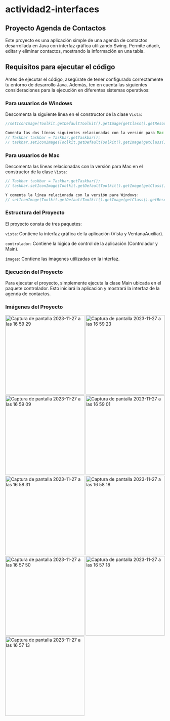 # actividad2-interfaces

## **Proyecto Agenda de Contactos**

Este proyecto es una aplicación simple de una agenda de contactos desarrollada en Java con interfaz gráfica utilizando Swing. Permite añadir, editar y eliminar contactos, mostrando la información en una tabla.

## **Requisitos para ejecutar el código**

Antes de ejecutar el código, asegúrate de tener configurado correctamente tu entorno de desarrollo Java. Además, ten en cuenta las siguientes consideraciones para la ejecución en diferentes sistemas operativos:

### **Para usuarios de Windows**

Descomenta la siguiente línea en el constructor de la clase `Vista`:
```java
//setIconImage(Toolkit.getDefaultToolkit().getImage(getClass().getResource("/images/contacts.png")));

Comenta las dos líneas siguientes relacionadas con la versión para Mac:
// Taskbar taskbar = Taskbar.getTaskbar();
// taskbar.setIconImage(Toolkit.getDefaultToolkit().getImage(getClass().getResource("/images/contacts.png")));
```

### **Para usuarios de Mac**

Descomenta las líneas relacionadas con la versión para Mac en el constructor de la clase `Vista`:
```java
// Taskbar taskbar = Taskbar.getTaskbar();
// taskbar.setIconImage(Toolkit.getDefaultToolkit().getImage(getClass().getResource("/images/contacts.png")));

Y comenta la línea relacionada con la versión para Windows:
// setIconImage(Toolkit.getDefaultToolkit().getImage(getClass().getResource("/images/contacts.png")));
```
### **Estructura del Proyecto**

El proyecto consta de tres paquetes:

`vista`: Contiene la interfaz gráfica de la aplicación (Vista y VentanaAuxiliar).

`controlador`: Contiene la lógica de control de la aplicación (Controlador y Main).

`images`: Contiene las imágenes utilizadas en la interfaz.

### **Ejecución del Proyecto**
Para ejecutar el proyecto, simplemente ejecuta la clase Main ubicada en el paquete controlador. Esto iniciará la aplicación y mostrará la interfaz de la agenda de contactos.

### **Imágenes del Proyecto**
<img width="250" alt="Captura de pantalla 2023-11-27 a las 16 59 29" src="https://github.com/aleaguiard/actividad2-interfaces/assets/122371223/8ea5c5c2-619e-495c-994a-261def7c2b0a">
<img width="250" alt="Captura de pantalla 2023-11-27 a las 16 59 23" src="https://github.com/aleaguiard/actividad2-interfaces/assets/122371223/4324c148-046a-46e2-8a8c-49cdc98951f1">
<img width="250" alt="Captura de pantalla 2023-11-27 a las 16 59 09" src="https://github.com/aleaguiard/actividad2-interfaces/assets/122371223/cf92795d-2b8b-4861-8ffc-b38f624b6122">
<img width="250" alt="Captura de pantalla 2023-11-27 a las 16 59 01" src="https://github.com/aleaguiard/actividad2-interfaces/assets/122371223/597ee08c-4e4b-4314-afd3-2424248d9d68">
<img width="250" alt="Captura de pantalla 2023-11-27 a las 16 58 31" src="https://github.com/aleaguiard/actividad2-interfaces/assets/122371223/e0390464-0510-41ea-ac4e-ebabfa459f35">
<img width="250" alt="Captura de pantalla 2023-11-27 a las 16 58 18" src="https://github.com/aleaguiard/actividad2-interfaces/assets/122371223/0b2cb305-2d03-484b-b54e-d53adc26eead">
<img width="250" alt="Captura de pantalla 2023-11-27 a las 16 57 50" src="https://github.com/aleaguiard/actividad2-interfaces/assets/122371223/5f3fa45a-4ba6-46d1-ac98-8527c493e04a">
<img width="250" alt="Captura de pantalla 2023-11-27 a las 16 57 18" src="https://github.com/aleaguiard/actividad2-interfaces/assets/122371223/a83bb992-4926-4052-b7e0-206d20e366d1">
<img width="250" alt="Captura de pantalla 2023-11-27 a las 16 57 13" src="https://github.com/aleaguiard/actividad2-interfaces/assets/122371223/ef6c7793-0ce7-4ec2-9183-cd2e12b87cd7">




